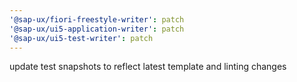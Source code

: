```yaml
---
'@sap-ux/fiori-freestyle-writer': patch
'@sap-ux/ui5-application-writer': patch
'@sap-ux/ui5-test-writer': patch
---
```


update test snapshots to reflect latest template and linting changes
